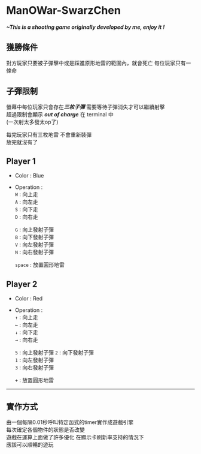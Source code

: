 # ManOWar-SwarzChen
***~This is a shooting game originally developed by me, enjoy it !***

## 獲勝條件
對方玩家只要被子彈擊中或是踩進原形地雷的範圍內，就會死亡
每位玩家只有一條命  

## 子彈限制
螢幕中每位玩家只會存在***三枚子彈*** 需要等待子彈消失才可以繼續射擊  
超過限制會顯示 ***out of charge*** 在 terminal 中  
(一次射太多發太op了)  

每完玩家只有三枚地雷 不會重新裝彈  
放完就沒有了  


## Player 1  
* Color : Blue  
* Operation :  
  `W` : 向上走  
  `A` : 向左走  
  `S` : 向下走  
  `D` : 向右走  
    
  `G` : 向上發射子彈  
  `B` : 向下發射子彈  
  `V` : 向左發射子彈  
  `N` : 向右發射子彈  
    
  `space` : 放置圓形地雷  
  
## Player 2  
* Color : Red  
* Operation :  
  `↑` : 向上走  
  `←` : 向左走    
  `↓` : 向下走    
  `→` : 向右走  
    
  `5` : 向上發射子彈
  `2` : 向下發射子彈  
  `1` : 向左發射子彈  
  `3` : 向右發射子彈  
  
  `+` : 放置圓形地雷
---
## 實作方式
由一個每隔0.01秒呼叫特定函式的timer實作成遊戲引擎  
每次確定各個物件的狀態是否改變  
遊戲在運算上面做了許多優化 在顯示卡刷新率支持的情況下  
應該可以順暢的遊玩  
